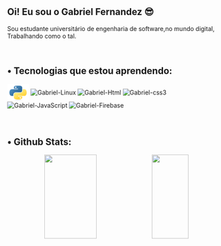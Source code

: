 ## Oi! Eu sou o Gabriel Fernandez 😎
Sou estudante universitário de engenharia de software,no mundo digital, Trabalhando como o tal.
</div><br/>

## • Tecnologias que estou aprendendo:

<div style="display: inline_block">
  <img align="center" alt="Gabriel-Python" height="40" width="50" src="https://raw.githubusercontent.com/devicons/devicon/master/icons/python/python-original.svg">
  <img align="center" alt="Gabriel-Linux" height="40" width="50"  src="https://cdn.jsdelivr.net/gh/devicons/devicon/icons/linux/linux-original.svg">
  <img align="center" alt="Gabriel-Html" height="40" width="50"  src="https://cdn.jsdelivr.net/gh/devicons/devicon/icons/html5/html5-original-wordmark.svg" />         
  <img align="center" alt="Gabriel-css3" height="40" width="50"   src="https://cdn.jsdelivr.net/gh/devicons/devicon/icons/css3/css3-original-wordmark.svg" />
  <img align="center" alt="Gabriel-JavaScript" height="40" width="50"   src="https://cdn.jsdelivr.net/gh/devicons/devicon/icons/javascript/javascript-original.svg" />
  <img align="center" alt="Gabriel-Firebase" height="40" width="50"   src="https://cdn.jsdelivr.net/gh/devicons/devicon/icons/firebase/firebase-plain.svg" />
                         
          
</div><br/>
</div><br/>


## • Github Stats:
<div align="center">  
  <img width="49%" height="195px" src="https://github-readme-stats.vercel.app/api/top-langs/?username=bielxcesar&layout=compact&hide_border=true&title_color=00bfbf&text_color=00bfbf&bg_color=0d1117"/>
  <img width="41%" height="195px" src="https://awesome-github-stats.azurewebsites.net/user-stats/bielxcesar?theme=tokyonight" />
</div>
